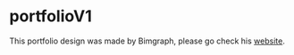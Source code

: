 # portfolioV1
This portfolio design was made by Bimgraph, please go check his [website](https://dribbble.com/Bimgraph).
